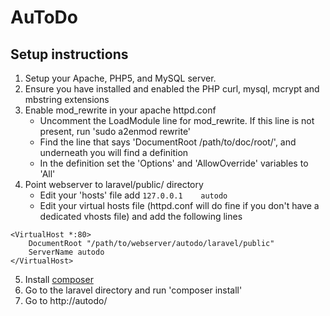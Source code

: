 AuToDo
======

Setup instructions
------------------

1. Setup your Apache, PHP5, and MySQL server.
2. Ensure you have installed and enabled the PHP curl, mysql, mcrypt and mbstring extensions
3. Enable mod_rewrite in your apache httpd.conf
	- Uncomment the LoadModule line for mod_rewrite. If this line is not present, run 'sudo a2enmod rewrite'
	- Find the line that says 'DocumentRoot /path/to/doc/root/', and underneath you will find a <Directory> definition
	- In the <Directory> definition set the 'Options' and 'AllowOverride' variables to 'All'
4. Point webserver to laravel/public/ directory
	- Edit your 'hosts' file add `127.0.0.1    autodo`
	- Edit your virtual hosts file (httpd.conf will do fine if you don't have a dedicated vhosts file) and add the following lines

```
<VirtualHost *:80>
    DocumentRoot "/path/to/webserver/autodo/laravel/public"
    ServerName autodo
</VirtualHost>
```

5. Install [composer](http://www.getcomposer.org)
6. Go to the laravel directory and run 'composer install'
7. Go to http://autodo/
